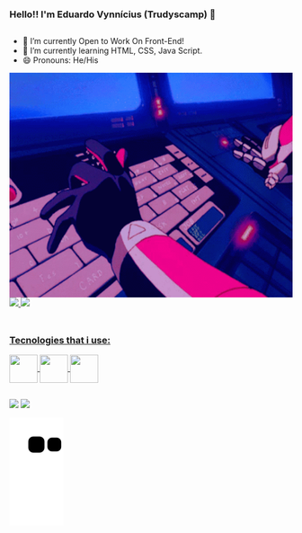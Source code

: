 ### Hello!! I'm Eduardo Vynnícius (Trudyscamp) 👋
 ##
- 🔭 I’m currently Open to Work On Front-End!
- 👾 I’m currently learning HTML, CSS, Java Script.
- 😄 Pronouns: He/His



<img align="center" src="https://github.com/Trudyscamp/Trudyscamp/blob/main/bubblegum-crisis-cyberpunk-anime.gif"  width= "724px" height="400px">
<div>
  <a href="https://github.com/Trudyscamp">
   <img height="180em"  src="https://github-readme-stats.vercel.app/api?username=Trudyscamp&Show_icons=true&theme=tokyonight&include_all_commits=true&count_private=true"/>
    <img height="180em"  src="https://github-readme-stats.vercel.app/api/top-langs/?username=Trudyscamp&layout=compat&langs_count=16&theme=tokyonight"/>
    
</div>
  <br>
 
 ##
 
 <h3>Tecnologies that i use: </h3> 
 <div>
 <img align="center" alt="" height="50" width="50" src="https://cdn.jsdelivr.net/gh/devicons/devicon/icons/html5/html5-plain-wordmark.svg"/> 
 <img align="center" alt="" height="50" width="50" src="https://cdn.jsdelivr.net/gh/devicons/devicon/icons/css3/css3-plain-wordmark.svg"/>
 <img align="center" alt="" height="50" width="50" src="https://cdn.jsdelivr.net/gh/devicons/devicon/icons/javascript/javascript-plain.svg"/>
</div>
  
 ##
  
  <div>
    <a href="mailto:eduardo.vynnicius@gmail.com" target="_blank"><img src="https://img.shields.io/badge/Gmail-D14836?style=for-the-badge&logo=gmail&logoColor=white" target="_blank"></a>
    <a href="https://www.linkedin.com/in/eduardo-vynn%C3%ADcius-354368219/" target="_blank"><img src="https://img.shields.io/badge/LinkedIn-0077B5?style=for-the-badge&logo=linkedin&logoColor=white" target="_blank"></a>
 </div>
  
 
 ![snake gif](https://github.com/Trudyscamp/trudyscamp/blob/output/github-contribution-grid-snake.svg)  
 
 
 

